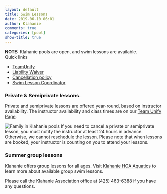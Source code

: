 ```yaml
---
layout: default
title: Swim Lessons
date: 2019-06-10 06:01
author: Klahanie
comments: true
categories: [pool]
show-title: true
---
```


<div class="alert alert-warning">
<strong>NOTE:</strong> Klahanie pools are open, and swim lessons are available. 
</div>

<div class="card float-right ml-4 mb-4">
  <div class="card-header">
    Quick links
  </div>
  <ul class="list-group list-group-flush">
    <li class="list-group-item"><a href="https://www.teamunify.com/cmkhoaa">TeamUnify</a></li>
    <li class="list-group-item"><a href="{{site.url}}/files/liability-waiver.pdf">Liability Waiver</a></li>
    <li class="list-group-item"><a href="{{site.url}}/files/cancellation-policy.pdf">Cancellation policy</a></li>
    <li class="list-group-item"><a href="mailto:swimlessons@klahanie.com">Swim Lesson Coordinator</a></li>
  </ul>
</div>


### Private &amp; Semiprivate lessons. 

Private and semiprivate lessons are offered year-round, based on instructor availability. The instructor availability and class times are on our [Team Unify Page](https://www.teamunify.com/SwimLessons.jsp?_tabid_=182023&team=cmkhoaa).

<img src="{{site.url}}/images/swim-1.jpg" class="float-right" style="max-width:200px;" alt="Family in Klahanie pools" >
If you need to cancel a private or semiprivate lesson, you must notify the instructor at least 24 hours in advance. Otherwise, we cannot reschedule the lesson. Please note that when lessons are booked, your instructor is counting on you to attend your lessons. 

### Summer group lessons

Klahanie offers group lessons for all ages. Visit [Klahanie HOA Aquatics](https://www.teamunify.com/SubTabGeneric.jsp?team=cmkhoaa&_stabid_=167646) to learn more about available group swim lessons.

Please call the Klahanie Association office at (425) 463-6388 if you have any questions.
